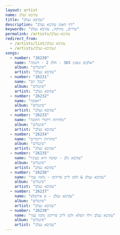```yaml
---
layout: artist
name: עקיבא געלב
title: "עקיבא געלב"
description: "דף האמן עקיבא געלב"
keywords: "שירים, מוזיקה, עקיבא געלב"
permalink: /artists/עקיבא-געלב
redirect_from:
  - /artists/list/עקיבא געלב
  - /artists/עקיבא-געלב/
songs:
  - number: "26230"
    name: "אלבום טאנץ 365 - חלק 2 - דוגמה"
    album: "סינגלים"
    artist: "עקיבא געלב"
  - number: "26231"
    name: "בכל יום"
    album: "סינגלים"
    artist: "עקיבא געלב"
  - number: "26232"
    name: "ואזכה"
    album: "סינגלים"
    artist: "עקיבא געלב"
  - number: "26233"
    name: "מחרוזת ריקודי חתונה"
    album: "סינגלים"
    artist: "עקיבא געלב"
  - number: "26234"
    name: "מחרוזת ריקודים"
    album: "סינגלים"
    artist: "עקיבא געלב"
  - number: "26235"
    name: "עקיבא גלב - וטובה היא בעיניו"
    album: "סינגלים"
    artist: "עקיבא געלב"
  - number: "26236"
    name: "עקיבא געלב & זלמן לייב פרידמן - נחמו עמי"
    album: "סינגלים"
    artist: "עקיבא געלב"
  - number: "26237"
    name: "עקיבא געלב - א אידעלע"
    album: "סינגלים"
    artist: "עקיבא געלב"
  - number: "26238"
    name: "עקיבא געלב וילד הפלא זלמן לייב פרידמן נחמו עמי"
    album: "סינגלים"
    artist: "עקיבא געלב"
---
```

